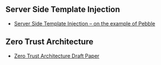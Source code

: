 ## Server Side Template Injection
- [Server Side Template Injection – on the example of Pebble](https://research.securitum.com/server-side-template-injection-on-the-example-of-pebble/)

## Zero Trust Architecture
- [Zero Trust Architecture Draft Paper](https://nvlpubs.nist.gov/nistpubs/SpecialPublications/NIST.SP.800-207-draft.pdf)
